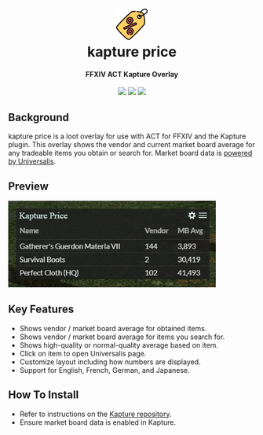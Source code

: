 <h1 align="center">
  <br><a href="https://github.com/kalilistic/kapture-price-overlay"><img src="img/bannerIcon.png"></a>
  <br>kapture price<br>
</h1>
<h4 align="center">FFXIV ACT Kapture Overlay</h4>
<p align="center">
  <a href="https://kalilistic.github.io/kapture-price-overlay"><img src="https://img.shields.io/website?down_color=red&down_message=offline&label=overlay&up_color=brightgreen&up_message=online&url=https%3A%2F%2Fkalilistic.github.io%2Fkapture-price-overlay"></a>
  <a href="https://github.com/kalilistic/kapture-price-overlay/blob/master/LICENSE"><img src="https://img.shields.io/github/license/kalilistic/kapture-price-overlay?color=lightgrey"></a>
  <a href="https://discord.gg/ftn4k7x"><img src="https://img.shields.io/badge/chat-on%20discord-7289da.svg"></a>
</p>

## Background

kapture price is a loot overlay for use with ACT for FFXIV and the Kapture plugin. This overlay shows the vendor and current market board average for any tradeable items you obtain or search for. Market board data is <a href="https://universalis.app/">powered by Universalis</a>.

## Preview

![image](img/demo.png)

## Key Features

* Shows vendor / market board average for obtained items.
* Shows vendor / market board average for items you search for.
* Shows high-quality or normal-quality average based on item.
* Click on item to open Universalis page.
* Customize layout including how numbers are displayed.
* Support for English, French, German, and Japanese.

## How To Install

* Refer to instructions on the <a href="https://github.com/kalilistic/kapture">Kapture repository</a>.
* Ensure market board data is enabled in Kapture.
